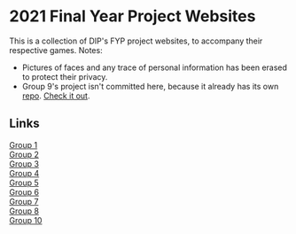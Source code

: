 # 2021 Final Year Project Websites
This is a collection of DIP's FYP project websites, to accompany their respective games.
Notes: 
- Pictures of faces and any trace of personal information has been erased to protect their privacy.
- Group 9's project isn't committed here, because it already has its own [repo](https://github.com/geniusxanthron/kitchen-catastrophe-website). [Check it out](https://geniusxanthron.github.io/kitchen-catastrophe-website).

## Links
[Group 1](https://geniusxanthron.github.io/2021-fyp-websites/group1_1k4/game_homepage.php)  
[Group 2](https://geniusxanthron.github.io/2021-fyp-websites/group2_1k4/Tomb_Game.php)  
[Group 3](https://geniusxanthron.github.io/2021-fyp-websites/group3_1k4/)  
[Group 4](https://geniusxanthron.github.io/2021-fyp-websites/group4_1k5/homepage.php)  
[Group 5](https://geniusxanthron.github.io/2021-fyp-websites/group5_1k5/)  
[Group 6](https://geniusxanthron.github.io/2021-fyp-websites/group6_1k5/homepage.php)  
[Group 7](https://geniusxanthron.github.io/2021-fyp-websites/group7_1k6/)  
[Group 8](https://geniusxanthron.github.io/2021-fyp-websites/group8_1k6/homepage.php)  
[Group 10](https://geniusxanthron.github.io/2021-fyp-websites/group10_1k6/Tiger_game.html)  

